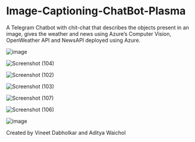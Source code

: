 # Image-Captioning-ChatBot-Plasma
A Telegram Chatbot with chit-chat that describes the objects present in an image, gives the weather and news using Azure’s Computer Vision, OpenWeather API and NewsAPI deployed using Azure.


![image](https://user-images.githubusercontent.com/93699671/180841279-19da31f1-0f71-48ac-a12b-af0e7969a45d.png)


![Screenshot (104)](https://user-images.githubusercontent.com/93699671/180841541-d4937d51-664b-4601-84de-c8b540c9605b.png)


![Screenshot (102)](https://user-images.githubusercontent.com/93699671/180841532-f73fd73d-3806-4f89-b139-3360c02d4d56.png)

![Screenshot (103)](https://user-images.githubusercontent.com/93699671/180841552-751d0b1b-a08e-40f9-9904-8c5cf35afef1.png)



![Screenshot (107)](https://user-images.githubusercontent.com/93699671/180841507-3b369483-ead3-406e-9ff2-422eb13f230e.png)


![Screenshot (106)](https://user-images.githubusercontent.com/93699671/180841524-1f7f3d8a-3083-469a-a5a5-0ef35a15fc50.png)


![image](https://user-images.githubusercontent.com/93699671/180843531-2a307d1f-02e9-42f3-bb22-943537505239.png)


Created by Vineet Dabholkar and <a src ="https://github.com/Adipaddy">Aditya Waichol</a>
